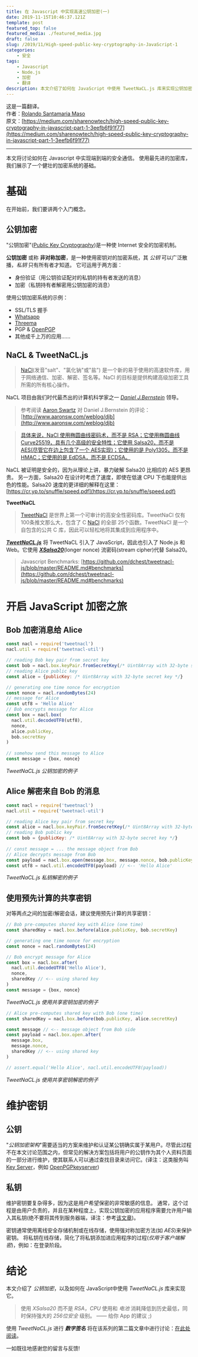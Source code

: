 ```yaml
---
title: 在 Javascript 中实现高速公钥加密(一)
date: 2019-11-15T10:46:37.121Z
template: post
featured_top: false
featured_media: ./featured_media.jpg
draft: false
slug: /2019/11/High-speed-public-key-cryptography-in-JavaScript-1
categories: 
    - 安全
tags:
    - Javascript
    - Node.js
    - 加密
    - 翻译
description: 本文介绍了如何在 JavaScript 中使用 TweetNaCL.js 库来实现公钥加密。NaCl 是一个新的易于使用的高速软件库，用于网络通信、加密解密、签名等。
---
```


<!-- endExcerpt -->

这是一篇翻译。  
作者：[Rolando Santamaria Maso](https://medium.com/@kyberneees)  
原文：[https://medium.com/sharenowtech/high-speed-public-key-cryptography-in-javascript-part-1-3eefb6f91f77](https://medium.com/sharenowtech/high-speed-public-key-cryptography-in-javascript-part-1-3eefb6f91f77)

---

本文将讨论如何在 Javascript 中实现端到端的安全通信。
使用最先进的加密库，我们展示了一个健壮的加密系统的基础。

# 基础

在开始前，我们要讲两个入门概念。

## 公钥加密

"公钥加密"([Public Key Cryptography](https://en.wikipedia.org/wiki/Public-key_cryptography))是一种使 Internet 安全的加密机制。

**公钥加密** 或称 **非对称加密**，是一种使用密钥对的加密系统，其 _公钥_ 可以广泛散播，_私钥_ 只有所有者才知道。
它可运用于两方面：

- 身份验证（用公钥验证配对的私钥的持有者发送的消息）
- 加密（私钥持有者解密用公钥加密的消息）

使用公钥加密系统的示例：

* SSL/TLS 握手
* [Whatsapp](https://www.whatsapp.com/)
* [Threema](https://threema.ch/en)
* PGP & [OpenPGP](https://www.openpgp.org/)
* 其他成千上万的应用……

## NaCL & TweetNaCL.js

> [NaCl](http://nacl.cr.yp.to/)(发音"salt"、"氯化钠"或"盐") 是一个新的易于使用的高速软件库，用于网络通信、加密、解密、签名等。NaCl 的目标是提供构建高级加密工具所需的所有核心操作。

NaCL 项目由我们时代最杰出的计算机科学家之一 [_Daniel J.Bernstein_](http://cr.yp.to/djb.html) 领导。

> 参考阅读 [Aaron Swartz](http://www.aaronsw.com/) 对 Daniel J.Bernstein 的评论：[http://www.aaronsw.com/weblog/djb](http://www.aaronsw.com/weblog/djb)

> [具体来说，NaCl 使用椭圆曲线密码术，而不是 RSA；它使用椭圆曲线 Curve25519，具有几个高级的安全特性；它使用 Salsa20，而不是 AES(尽管它在边上包含了一个 AES实现)；它使用的是 Poly1305，而不是 HMAC；它使用的是 EdDSA，而不是 ECDSA。](https://cryptojedi.org/papers/coolnacl-20111201.pdf)

NaCL 被证明是安全的，因为从理论上讲，暴力破解 Salsa20 比相应的 AES 更昂贵。
另一方面，Salsa20 在设计时考虑了速度，即使在低速 CPU 下也能提供出色的性能。Salsa20 速度的更详细的解释在这里：[https://cr.yp.to/snuffle/speed.pdf](https://cr.yp.to/snuffle/speed.pdf)

**TweetNaCL**

> [TweetNaCl](http://tweetnacl.cr.yp.to/) 是世界上第一个可审计的高安全性密码库。TweetNaCl 仅有 100条推文那么大，包含了 C [NaCl](http://nacl.cr.yp.to/) 的全部 25个函数。TweetNaCl 是一个自包含的公共 C 库，因此可以轻松地将其集成到应用程序中。

[**_TweetNaCL.js_**](https://tweetnacl.js.org) 将 TweetNaCL 引入了 JavaScript，因此也引入了 Node.js 和 Web。它使用 [**_XSalsa20_**](https://cr.yp.to/snuffle/xsalsa-20110204.pdf)(longer nonce) 流密码(stream cipher)代替 Salsa20。

> Javascript Benchmarks: [https://github.com/dchest/tweetnacl-js/blob/master/README.md#benchmarks](https://github.com/dchest/tweetnacl-js/blob/master/README.md#benchmarks)

# 开启 JavaScript 加密之旅

## Bob 加密消息给 Alice

```javascript
const nacl = require('tweetnacl')
nacl.util = require('tweetnacl-util')

// reading Bob key pair from secret key
const bob = nacl.box.keyPair.fromSecretKey(/* Uint8Array with 32-byte secret key */)
// reading Alice public key
const alice = {publicKey: /* Uint8Array with 32-byte secret key */}

// generating one time nonce for encryption
const nonce = nacl.randomBytes(24)
// message for Alice
const utf8 = 'Hello Alice'
// Bob encrypts message for Alice
const box = nacl.box(
  nacl.util.decodeUTF8(utf8),
  nonce,
  alice.publicKey,
  bob.secretKey
)
 
// somehow send this message to Alice
const message = {box, nonce} 
```

_TweetNaCL.js 公钥加密的例子_

## Alice 解密来自 Bob 的消息

```javascript
const nacl = require('tweetnacl')
nacl.util = require('tweetnacl-util')

// reading Alice key pair from secret key
const alice = nacl.box.keyPair.fromSecretKey(/* Uint8Array with 32-byte secret key */)
// reading Bob public key
const bob = {publicKey: /* Uint8Array with 32-byte secret key */}
             
// const message = ... the message object from Bob
// Alice decrypts message from Bob
const payload = nacl.box.open(message.box, message.nonce, bob.publicKey, alice.secretKey)
const utf8 = nacl.util.encodeUTF8(payload) // <-- 'Hello Alice'
```

_TweetNaCL.js 私钥解密的例子_

## 使用预先计算的共享密钥

对等两点之间的加密/解密会话，建议使用预先计算的共享密钥：

```javascript
// Bob pre-computes shared key with Alice (one time)
const sharedKey = nacl.box.before(alice.publicKey, bob.secretKey)

// generating one time nonce for encryption
const nonce = nacl.randomBytes(24)

// Bob encrypt message for Alice
const box = nacl.box.after(
  nacl.util.decodeUTF8('Hello Alice'),
  nonce,
  sharedKey // <-- using shared key
)
const message = {box, nonce}
```

_TweetNaCL.js 使用共享密钥加密的例子_


```javascript
// Alice pre-computes shared key with Bob (one time)
const sharedKey = nacl.box.before(bob.publicKey, alice.secretKey)

const message // <-- message object from Bob side
const payload = nacl.box.open.after(
  message.box, 
  message.nonce, 
  sharedKey // <-- using shared key
)

// assert.equal('Hello Alice', nacl.util.encodeUTF8(payload))
```

_TweetNaCL.js 使用共享密钥解密的例子_

# 维护密钥

## 公钥

"_公钥加密架构_"需要适当的方案来维护和认证某公钥确实属于某用户。尽管此过程不在本文讨论范围之内，但常见的解决方案包括将用户的公钥作为其个人资料页面的一部分进行维护，使其联系人可以通过查找目录来访问它。(译注：这类服务叫 [Key Server](https://en.wikipedia.org/wiki/Key_server_(cryptographic))，例如 [OpenPGPkeyserver](http://keys.gnupg.net/))

## 私钥

维护密钥要复杂得多，因为这是用户希望保密的非常敏感的信息。
通常，这个过程是由用户负责的，并且在某种程度上，实现公钥加密的应用程序需要允许用户输入其私钥(绝不要将其传到服务器端，译注：参考[该文章](https://github.com/mdrights/Digital-rights/blob/master/E%E5%8A%A0%E5%AF%86%E6%8A%80%E8%A1%93/2019-09-21-%E4%BD%A0%E7%9C%9F%E7%9A%84%E4%BA%86%E8%A7%A3%E7%AB%AF%E5%88%B0%E7%AB%AF%E5%8A%A0%E5%AF%86%E4%B9%88.md))。

密钥通常使用离线安全存储机制或在线存储，使用强对称加密方法(如 _AES_)来保护密钥。
将私钥在线存储，简化了将私钥添加进应用程序的过程(_仅用于客户端解密_)，例如：在登录阶段。

# **结论**

本文介绍了 _公钥加密_，以及如何在 JavaScript中使用 _TweetNaCL.js_ 库来实现它。

> 使用 _XSalsa20_ 而不是 _RSA_，_CPU_ 使用和 _电池_ 消耗降低到历史最低，同时保持强大的 _256位安全_ 级别。
> —— 给你 App 的建议 ;)

使用 _TweetNaCL.js_ 进行 **_数字签名_** 将在该系列的第二篇文章中进行讨论：[在此处阅读](/@kyberneees/high-speed-public-key-cryptography-in-javascript-part-2-digital-signatures-3e58876d1dff)。

一如既往地感谢您的留言与反馈!
